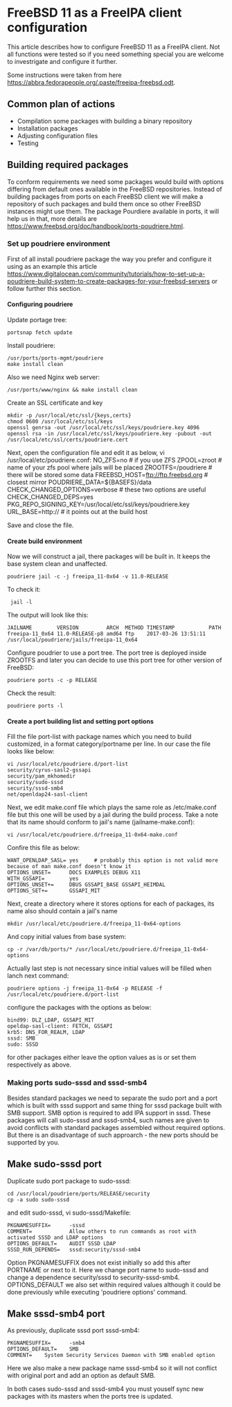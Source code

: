# FreeBSD 11 as a FreeIPA client configuration

This article describes how to configure FreeBSD 11 as a FreeIPA client. Not all functions were tested so if you need something special you are welcome to investrigate and configure it further.

Some instructions were taken from here https://abbra.fedorapeople.org/.paste/freeipa-freebsd.odt.


## Common plan of actions

- Compilation some packages with building a binary repository
- Installation packages
- Adjusting configuration files
- Testing


## Building required packages

To conform requirements we need some packages would build with options differing from default ones available in the FreeBSD repositories. Instead of building packages from ports on each FreeBSD client we will make a repository of such packages and build them once so other FreeBSD instances might use them. The package Pourdiere available in ports, it will help us in that, more details are https://www.freebsd.org/doc/handbook/ports-poudriere.html. 

### Set up poudriere environment

First of all install poudriere package the way you prefer and configure it using as an example this article https://www.digitalocean.com/community/tutorials/how-to-set-up-a-poudriere-build-system-to-create-packages-for-your-freebsd-servers or follow further this section.

#### Configuring poudriere

Update portage tree:

    portsnap fetch update


Install poudriere:

    /usr/ports/ports-mgmt/poudriere
    make install clean


Also we need Nginx web server:

    /usr/ports/www/nginx && make install clean


Create an SSL certificate and key

    mkdir -p /usr/local/etc/ssl/{keys,certs}
    chmod 0600 /usr/local/etc/ssl/keys
    openssl genrsa -out /usr/local/etc/ssl/keys/poudriere.key 4096
    openssl rsa -in /usr/local/etc/ssl/keys/poudriere.key -pubout -out /usr/local/etc/ssl/certs/poudriere.cert

Next, open the configuration file and edit it as below, vi /usr/local/etc/poudriere.conf:
    NO_ZFS=no                           # if you use ZFS
    ZPOOL=zroot                         # name of your zfs pool where jails will be placed
    ZROOTFS=/poudriere                  # there will be stored some data
    FREEBSD_HOST=ftp://ftp.freebsd.org  # closest mirror
    POUDRIERE_DATA=${BASEFS}/data
    CHECK_CHANGED_OPTIONS=verbose       # these two options are useful
    CHECK_CHANGED_DEPS=yes              
    PKG_REPO_SIGNING_KEY=/usr/local/etc/ssl/keys/poudriere.key
    URL_BASE=http://<your-repo-hostname> # it points out at the build host

Save and close the file.


#### Create build environment
    
Now we will construct a jail, there packages will be built in. It keeps the base system clean and unaffected.

    poudriere jail -c -j freeipa_11-0x64 -v 11.0-RELEASE

To check it:
    
     jail -l

The output will look like this:

    JAILNAME        VERSION         ARCH  METHOD TIMESTAMP           PATH
    freeipa-11_0x64 11.0-RELEASE-p8 amd64 ftp    2017-03-26 13:51:11 /usr/local/poudriere/jails/freeipa-11_0x64

Configure poudrier to use a port tree. The port tree is deployed inside ZROOTFS and later you can decide to use this port tree for other version of FreeBSD:
    
    poudriere ports -c -p RELEASE     

Check the result:

    poudriere ports -l


#### Create a port building list and setting port options

Fill the file port-list with package names which you need to build customized, in a format category/portname per line. In our case the file looks like below:

    vi /usr/local/etc/poudriere.d/port-list
    security/cyrus-sasl2-gssapi
    security/pam_mkhomedir
    security/sudo-sssd
    security/sssd-smb4
    net/openldap24-sasl-client

Next, we edit make.conf file which plays the same role as /etc/make.conf file but this one will be used by a jail during the build process. Take a note that its name should conform to jail's name (jailname-make.conf):

    vi /usr/local/etc/poudriere.d/freeipa_11-0x64-make.conf

Confire this file as below:

    WANT_OPENLDAP_SASL=	yes     # probably this option is not valid more because of man make.conf doesn't know it
    OPTIONS_UNSET=		DOCS EXAMPLES DEBUG X11
    WITH_GSSAPI=		yes
    OPTIONS_UNSET+=		DBUS GSSAPI_BASE GSSAPI_HEIMDAL
    OPTIONS_SET+=		GSSAPI_MIT
    
Next, create a directory where it stores options for each of packages, its name also should contain a jail's name
    
    mkdir /usr/local/etc/poudriere.d/freeipa_11-0x64-options

And copy initial values from base system:

    cp -r /var/db/ports/* /usr/local/etc/poudriere.d/freeipa_11-0x64-options

Actually last step is not necessary since initial values will be filled when lanch next command:

    poudriere options -j freeipa_11-0x64 -p RELEASE -f /usr/local/etc/poudriere.d/port-list    

configure the packages with the options as below:

    bind99: DLZ_LDAP, GSSAPI_MIT
    opeldap-sasl-client: FETCH, GSSAPI
    krb5: DNS_FOR_REALM, LDAP
    sssd: SMB
    sudo: SSSD

for other packages either leave the option values as is or set them respectively as above.


### Making ports sudo-sssd and sssd-smb4

Besides standard packages we need to separate the sudo port and a port which is built with sssd support and same thing for sssd package built with SMB support. SMB option is required to add IPA support in sssd. These packages will call sudo-sssd and sssd-smb4, such names are given to avoid conflicts with standard packages assembled without required options. But there is an disadvantage of such approarch - the new ports should be supported by you. 


## Make sudo-sssd port

Duplicate sudo port package to sudo-sssd:

    cd /usr/local/poudriere/ports/RELEASE/security
    cp -a sudo sudo-sssd

and edit sudo-sssd, vi sudo-sssd/Makefile:

    PKGNAMESUFFIX=      -sssd
    COMMENT=            Allow others to run commands as root with activated SSSD and LDAP options
    OPTIONS_DEFAULT=	AUDIT SSSD LDAP
    SSSD_RUN_DEPENDS=	sssd:security/sssd-smb4

Option PKGNAMESUFFIX does not exist initially so add this after PORTNAME or next to it. Here we change port name to sudo-sssd and change a dependence security/sssd to security-sssd-smb4. OPTIONS\_DEFAULT we also set within required values although it could be done previously while executing 'poudriere options' command.


## Make sssd-smb4 port

As previously, duplicate sssd port sssd-smb4:

    PKGNAMESUFFIX=      -smb4
    OPTIONS_DEFAULT=    SMB
    COMMENT=	System Security Services Daemon with SMB enabled option

Here we also make a new package name sssd-smb4 so it will not conflict with original port and add an option as default SMB.

In both cases sudo-sssd and sssd-smb4 you must youself sync new packages with its masters when the ports tree is updated.



